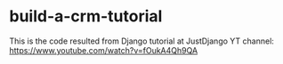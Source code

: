# build-a-crm-tutorial
This is the code resulted from Django tutorial at JustDjango YT channel: https://www.youtube.com/watch?v=fOukA4Qh9QA
